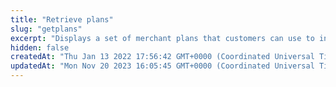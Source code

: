 ```yaml
---
title: "Retrieve plans"
slug: "getplans"
excerpt: "Displays a set of merchant plans that customers can use to initiate automatic payments. Each plan defines the fixed amount, periodic frequency, tax, convenience fees, tip, and so on. You can create as many recurring payment plans as required."
hidden: false
createdAt: "Thu Jan 13 2022 17:56:42 GMT+0000 (Coordinated Universal Time)"
updatedAt: "Mon Nov 20 2023 16:05:45 GMT+0000 (Coordinated Universal Time)"
---
```

